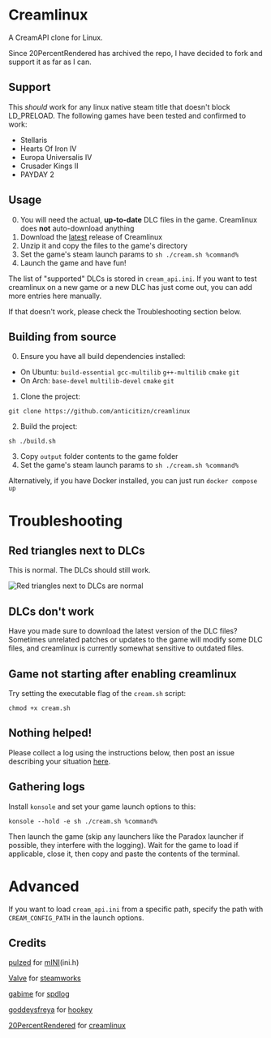 # Creamlinux
A CreamAPI clone for Linux.

Since 20PercentRendered has archived the repo, I have decided to fork and support it as far as I can.

## Support
This *should* work for any linux native steam title that doesn't block LD_PRELOAD. The following games have been tested and confirmed to work:

 - Stellaris
 - Hearts Of Iron IV
 - Europa Universalis IV
 - Crusader Kings II
 - PAYDAY 2
 
## Usage 
0. You will need the actual, **up-to-date** DLC files in the game. Creamlinux does **not** auto-download anything
1. Download the [latest](https://github.com/anticitizn/creamlinux/releases/latest/download/creamlinux.zip) release of Creamlinux
2. Unzip it and copy the files to the game's directory
3. Set the game's steam launch params to `sh ./cream.sh %command%`
4. Launch the game and have fun!

The list of "supported" DLCs is stored in `cream_api.ini`. If you want to test creamlinux on a new game or a new DLC has just come out, you can add more entries here manually.

If that doesn't work, please check the Troubleshooting section below.

## Building from source
0. Ensure you have all build dependencies installed:
- On Ubuntu: `build-essential` `gcc-multilib` `g++-multilib` `cmake` `git`
- On Arch: `base-devel` `multilib-devel` `cmake` `git`

1. Clone the project:
```
git clone https://github.com/anticitizn/creamlinux
```
2. Build the project:
```
sh ./build.sh
```

3. Copy `output` folder contents to the game folder
4. Set the game's steam launch params to `sh ./cream.sh %command%`

Alternatively, if you have Docker installed, you can just run `docker compose up`

# Troubleshooting
## Red triangles next to DLCs
This is normal. The DLCs should still work.

![Red triangles next to DLCs are normal](https://cdn.discordapp.com/attachments/663174968791662594/1093109044295766106/image.png)

## DLCs don't work
Have you made sure to download the latest version of the DLC files? Sometimes unrelated patches or updates to the game will modify some DLC files, and creamlinux is currently somewhat sensitive to outdated files.

## Game not starting after enabling creamlinux
Try setting the executable flag of the `cream.sh` script:
```
chmod +x cream.sh
```

## Nothing helped!
Please collect a log using the instructions below, then post an issue describing your situation [here](https://github.com/anticitizn/creamlinux/issues/new).

## Gathering logs
Install `konsole` and set your game launch options to this:
```
konsole --hold -e sh ./cream.sh %command%
```
Then launch the game (skip any launchers like the Paradox launcher if possible, they interfere with the logging). Wait for the game to load if applicable, close it, then copy and paste the contents of the terminal.

# Advanced 
If you want to load `cream_api.ini` from a specific path, specify the path with `CREAM_CONFIG_PATH` in the launch options.

## Credits
[pulzed](https://github.com/pulzed) for [mINI](https://github.com/pulzed/mINI)(ini.h)

[Valve](https://www.valvesoftware.com/) for [steamworks](https://partner.steamgames.com/)

[gabime](https://github.com/gabime) for [spdlog](https://github.com/gabime/spdlog)

[goddeysfreya](https://github.com/goddessfreya) for [hookey](https://github.com/goddessfreya/hookey)

[20PercentRendered](https://github.com/20PercentRendered) for [creamlinux](https://github.com/20PercentRendered/creamlinux)
